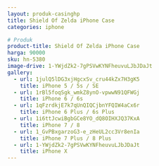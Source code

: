 ```yaml
---
layout: produk-casinghp
title: Shield Of Zelda iPhone Case
categories: iphone

# Produk
product-title: Shield Of Zelda iPhone Case
harga: 90000
sku: hn-5380
image-drive: 1-YWjdZk2-7gPSVwKYNFheuvuLJbJDaJt
gallery:
  - url: 1julQ5lDG3xjHgcxSv_cru44kZx7H3gK5
    title: iPhone 5 / 5s / SE
  - url: 1rBl5foqSgk_wmkZ8ynO-vpwwN91QFWGj
    title: iPhone 6 / 6s
  - url: 1qFzrdkjE7k7qUnQIQCjbnYFQIW4aCx6r
    title: iPhone 6 Plus / 6s Plus
  - url: 1i6ttJcwiBgbGCe8YO_dQ8OIHXJQ37KxA
    title: iPhone 7 / 8
  - url: 1_GvPBxgarzoG3-e_zHeUL2cc3Vr8enIa
    title: iPhone 7 Plus / 8 Plus
  - url: 1-YWjdZk2-7gPSVwKYNFheuvuLJbJDaJt
    title: iPhone X
---
```

